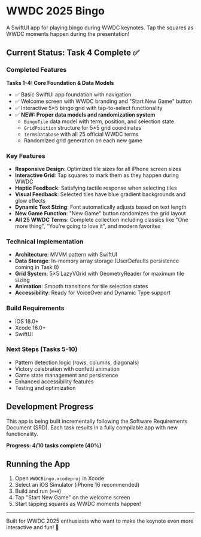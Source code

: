 # WWDC 2025 Bingo

A SwiftUI app for playing bingo during WWDC keynotes. Tap the squares as WWDC moments happen during the presentation!

## Current Status: Task 4 Complete ✅

### Completed Features

**Tasks 1-4: Core Foundation & Data Models**
- ✅ Basic SwiftUI app foundation with navigation
- ✅ Welcome screen with WWDC branding and "Start New Game" button
- ✅ Interactive 5×5 bingo grid with tap-to-select functionality
- ✅ **NEW: Proper data models and randomization system**
  - `BingoTile` data model with term, position, and selection state
  - `GridPosition` structure for 5×5 grid coordinates
  - `TermsDatabase` with all 25 official WWDC terms
  - Randomized grid generation on each new game

### Key Features
- **Responsive Design**: Optimized tile sizes for all iPhone screen sizes
- **Interactive Grid**: Tap squares to mark them as they happen during WWDC
- **Haptic Feedback**: Satisfying tactile response when selecting tiles
- **Visual Feedback**: Selected tiles have blue gradient backgrounds and glow effects
- **Dynamic Text Sizing**: Font automatically adjusts based on text length
- **New Game Function**: "New Game" button randomizes the grid layout
- **All 25 WWDC Terms**: Complete collection including classics like "One more thing", "You're going to love it", and modern favorites

### Technical Implementation
- **Architecture**: MVVM pattern with SwiftUI
- **Data Storage**: In-memory array storage (UserDefaults persistence coming in Task 8)
- **Grid System**: 5×5 LazyVGrid with GeometryReader for maximum tile sizing
- **Animation**: Smooth transitions for tile selection states
- **Accessibility**: Ready for VoiceOver and Dynamic Type support

### Build Requirements
- iOS 18.0+
- Xcode 16.0+
- SwiftUI

### Next Steps (Tasks 5-10)
- Pattern detection logic (rows, columns, diagonals)
- Victory celebration with confetti animation
- Game state management and persistence
- Enhanced accessibility features
- Testing and optimization

## Development Progress

This app is being built incrementally following the Software Requirements Document (SRD). Each task results in a fully compilable app with new functionality.

**Progress: 4/10 tasks complete (40%)**

## Running the App

1. Open `WWDCBingo.xcodeproj` in Xcode
2. Select an iOS Simulator (iPhone 16 recommended)
3. Build and run (`⌘+R`)
4. Tap "Start New Game" on the welcome screen
5. Start tapping squares as WWDC moments happen!

---

Built for WWDC 2025 enthusiasts who want to make the keynote even more interactive and fun! 🎯 